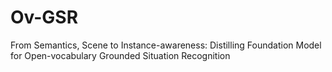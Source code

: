# Ov-GSR
From Semantics, Scene to Instance-awareness: Distilling Foundation Model for Open-vocabulary Grounded Situation Recognition
